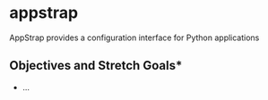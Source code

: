 # appstrap

AppStrap provides a configuration interface for Python applications

## Objectives and Stretch Goals*

- ...